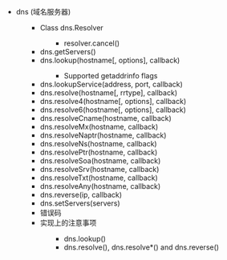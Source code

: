 <ul>
<li>dns (域名服务器)
<ul>
<ul>
<li>Class dns.Resolver
<ul>
<ul>
<li>resolver.cancel()</li>
</ul>
</ul>
</li>
<li>dns.getServers()</li>
<li>dns.lookup(hostname[, options], callback)
<ul>
<ul>
<li>Supported getaddrinfo flags</li>
</ul>
</ul>
</li>
<li>dns.lookupService(address, port, callback)</li>
<li>dns.resolve(hostname[, rrtype], callback)</li>
<li>dns.resolve4(hostname[, options], callback)</li>
<li>dns.resolve6(hostname[, options], callback)</li>
<li>dns.resolveCname(hostname, callback)</li>
<li>dns.resolveMx(hostname, callback)</li>
<li>dns.resolveNaptr(hostname, callback)</li>
<li>dns.resolveNs(hostname, callback)</li>
<li>dns.resolvePtr(hostname, callback)</li>
<li>dns.resolveSoa(hostname, callback)</li>
<li>dns.resolveSrv(hostname, callback)</li>
<li>dns.resolveTxt(hostname, callback)</li>
<li>dns.resolveAny(hostname, callback)</li>
<li>dns.reverse(ip, callback)</li>
<li>dns.setServers(servers)</li>
<li>错误码</li>
<li>实现上的注意事项
<ul>
<ul>
<li>dns.lookup()</li>
<li>dns.resolve(), dns.resolve*() and dns.reverse()</li>
</ul>
</ul>
</li>
</ul>
</ul>
</li>
</ul>
